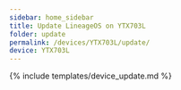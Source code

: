 ```yaml
---
sidebar: home_sidebar
title: Update LineageOS on YTX703L
folder: update
permalink: /devices/YTX703L/update/
device: YTX703L
---
```

{% include templates/device_update.md %}
